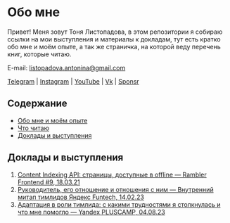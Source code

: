# Обо мне

Привет! Меня зовут Тоня Листопадова, в этом репозитории я собираю ссылки на мои выступления и материалы к докладам, тут есть кратко обо мне и моём опыте, а так же страничка, на которой веду перечень книг, которые читаю.

E-mail: [listopadova.antonina@gmail.com](listopadova.antonina@gmail.com)

[Telegram](https://t.me/alistopadova) | [Instagram](https://www.instagram.com/listopadova.antonina.web/) | [YouTube](https://www.youtube.com/c/AntoninaListopadova) | [Vk](https://vk.com/listopadova_a) | [Sponsr](https://sponsr.ru/alistopadova/)

## Содержание

- [Обо мне и моём опыте](about_me.md)
- [Что читаю](book_list.md)
- [Доклады и выступления](#доклады-и-выступления)

## Доклады и выступления

1. [Content Indexing API: страницы, доступные в offline — Rambler Frontend #9, 18.03.21](confs_and_meetups/rambler_frontend_9_18.03.21.md)
2. [Руководитель, его отношение и отношения с ним — Внутренний митап тимлидов Яндекс Funtech, 14.02.23](confs_and_meetups/yandex_funtech_inner_teamlead_meetup.md)
2. [Адаптация в роли тимлида: с какими трудностями я столкнулась и что мне помогло — Yandex PLUSCAMP, 04.08.23](confs_and_meetups/yandex_pluscamp.md)
